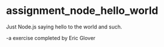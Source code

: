 assignment_node_hello_world
===========================


Just Node.js saying hello to the world and such.

-a exercise completed by Eric Glover


